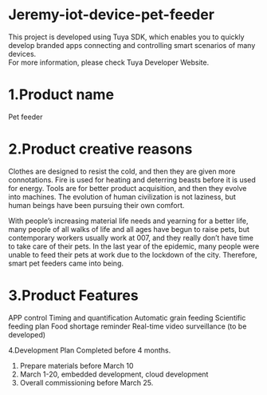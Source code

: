 # Jeremy-iot-device-pet-feeder
This project is developed using Tuya SDK, which enables you to quickly develop branded apps connecting and controlling smart scenarios of many devices.       
For more information, please check Tuya Developer Website.

1.Product name
==
Pet feeder

2.Product creative reasons
==
Clothes are designed to resist the cold, and then they are given more connotations.
Fire is used for heating and deterring beasts before it is used for energy.
Tools are for better product acquisition, and then they evolve into machines.
The evolution of human civilization is not laziness, but human beings have been pursuing their own comfort.

With people’s increasing material life needs and yearning for a better life, many people of all walks of life and all ages have begun to raise pets, but contemporary workers usually work at 007, and they really don’t have time to take care of their pets. In the last year of the epidemic, many people were unable to feed their pets at work due to the lockdown of the city. Therefore, smart pet feeders came into being.


3.Product Features
==
APP control Timing and quantification Automatic grain feeding Scientific feeding plan Food shortage reminder 
Real-time video surveillance (to be developed)

4.Development Plan
Completed before 4 months.
1) Prepare materials before March 10
2) March 1-20, embedded development, cloud development
3) Overall commissioning before March 25.


